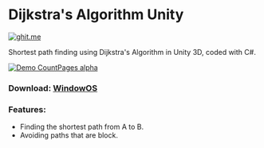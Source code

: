 # Dijkstra's Algorithm Unity
[![ghit.me](https://ghit.me/badge.svg?repo=N3evin/Dijkstra-Algorithm-Unity)](https://ghit.me/repo/N3evin/Dijkstra-Algorithm-Unity)

Shortest path finding using Dijkstra's Algorithm in Unity 3D, coded with C#.

[![Demo CountPages alpha](https://share.gifyoutube.com/jqLgol.gif)](https://youtu.be/U0Ra8RoUgX8)

### Download: [WindowOS](https://www.n3evin.com/unity/DijkstraUnity.zip)

### Features:
- Finding the shortest path from A to B.
- Avoiding paths that are block.
